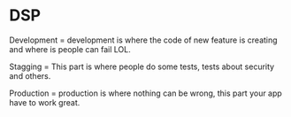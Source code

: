 # DSP

Development = development is where the code of new feature is creating and where is people can fail LOL.

Stagging = This part is where people do some tests, tests about security and others.

Production = production is where nothing can be wrong, this part your app have to work great. 
